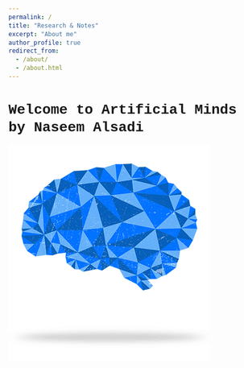 ```yaml
---
permalink: /
title: "Research & Notes"
excerpt: "About me"
author_profile: true
redirect_from: 
  - /about/
  - /about.html
---
```


# <span style="font-family:Courier New">Welcome to Artificial Minds by Naseem Alsadi</span>
![](https://github.com/nalsadi/DeepQ/blob/master/assets/brain.gif)


        
      
